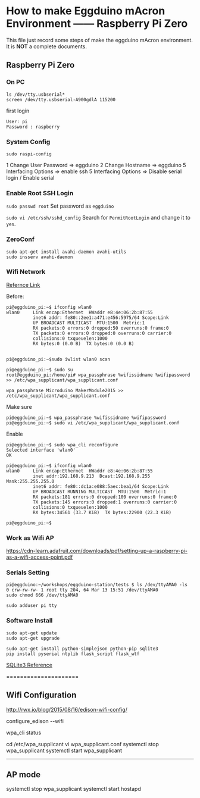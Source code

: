 # How to make Eggduino mAcron Environment —— Raspberry Pi Zero

This file just record some steps of make the eggduino mAcron environment.
It is **NOT** a complete documents.

## Raspberry Pi Zero

### On PC

    ls /dev/tty.usbserial*
    screen /dev/tty.usbserial-A900gdlA 115200

first login

    User: pi
    Password : raspberry

### System Config

`sudo raspi-config`

1 Change User Password => eggduino
2 Change Hostname => eggduino
5 Interfacing Options => enable ssh
5 Interfacing Options => Disable serial login / Enable serial

### Enable Root SSH Login

`sudo passwd root`
Set password as `eggduino`

`sudo vi /etc/ssh/sshd_config`
Search for `PermitRootLogin` and change it to `yes`.

### ZeroConf

    sudo apt-get install avahi-daemon avahi-utils
    sudo insserv avahi-daemon

### Wifi Network

[Refernce Link](https://www.raspberrypi.org/documentation/configuration/wireless/wireless-cli.md)

Before: 

	pi@eggduino_pi:~$ ifconfig wlan0
	wlan0     Link encap:Ethernet  HWaddr e8:4e:06:2b:87:55
	          inet6 addr: fe80::2ee1:a471:e456:5975/64 Scope:Link
	          UP BROADCAST MULTICAST  MTU:1500  Metric:1
	          RX packets:0 errors:0 dropped:50 overruns:0 frame:0
	          TX packets:0 errors:0 dropped:0 overruns:0 carrier:0
	          collisions:0 txqueuelen:1000
	          RX bytes:0 (0.0 B)  TX bytes:0 (0.0 B)


	pi@eggduino_pi:~$sudo iwlist wlan0 scan

	pi@eggduino_pi:~$ sudo su
	root@eggduino_pi:/home/pi# wpa_passphrase %wifissidname %wifipassword >> /etc/wpa_supplicant/wpa_supplicant.conf
	
	wpa_passphrase Microduino MakerModule2015 >> /etc/wpa_supplicant/wpa_supplicant.conf

Make sure

	pi@eggduino_pi:~$ wpa_passphrase %wifissidname %wifipassword
	pi@eggduino_pi:~$ sudo vi /etc/wpa_supplicant/wpa_supplicant.conf

Enable 

	pi@eggduino_pi:~$ sudo wpa_cli reconfigure
	Selected interface 'wlan0'
	OK

	pi@eggduino_pi:~$ ifconfig wlan0
	wlan0     Link encap:Ethernet  HWaddr e8:4e:06:2b:87:55
	          inet addr:192.168.9.213  Bcast:192.168.9.255  Mask:255.255.255.0
	          inet6 addr: fe80::dc1a:e088:5aec:bea1/64 Scope:Link
	          UP BROADCAST RUNNING MULTICAST  MTU:1500  Metric:1
	          RX packets:181 errors:0 dropped:100 overruns:0 frame:0
	          TX packets:145 errors:0 dropped:1 overruns:0 carrier:0
	          collisions:0 txqueuelen:1000
	          RX bytes:34561 (33.7 KiB)  TX bytes:22900 (22.3 KiB)

	pi@eggduino_pi:~$

### Work as Wifi AP

https://cdn-learn.adafruit.com/downloads/pdf/setting-up-a-raspberry-pi-as-a-wifi-access-point.pdf 

### Serials Setting

    pi@eggduino:~/workshops/eggduino-station/tests $ ls /dev/ttyAMA0 -ls
    0 crw-rw-rw- 1 root tty 204, 64 Mar 13 15:51 /dev/ttyAMA0
    sudo chmod 666 /dev/ttyAMA0
    
    sudo adduser pi tty

### Software Install

    sudo apt-get update
    sudo apt-get upgrade
    
    sudo apt-get install python-simplejson python-pip sqlite3
    pip install pyserial ntplib flask_script flask_wtf 
    
[SQLite3 Reference](https://iotbytes.wordpress.com/sqlite-db-on-raspberry-pi/)

=====================


## Wifi Configuration

http://rwx.io/blog/2015/08/16/edison-wifi-config/

configure_edison --wifi

wpa_cli status

cd /etc/wpa_supplicant
vi wpa_supplicant.conf
systemctl stop wpa_supplicant
systemctl start wpa_supplicant

--------------
AP mode
--------------

systemctl stop wpa_supplicant
systemctl start hostapd




